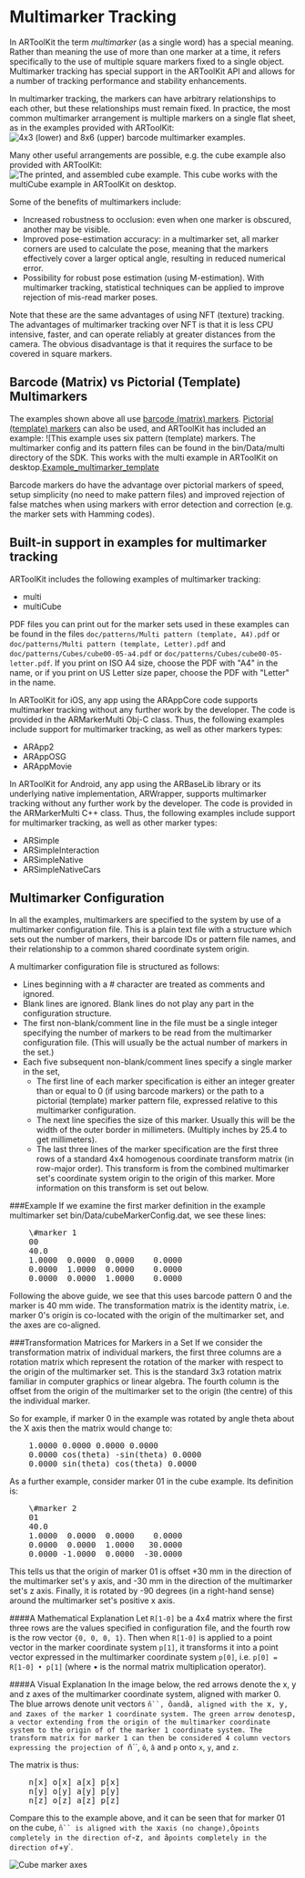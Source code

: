 # Multimarker Tracking
In ARToolKit the term *multimarker* (as a single word) has a special meaning. Rather than meaning the use of more than one marker at a time, it refers specifically to the use of multiple square markers fixed to a single object. Multimarker tracking has special support in the ARToolKit API and allows for a number of tracking performance and stability enhancements.

In multimarker tracking, the markers can have arbitrary relationships to each other, but these relationships must remain fixed. In practice, the most common multimarker arrangement is multiple markers on a single flat sheet, as in the examples provided with ARToolKit:
![4x3 (lower) and 8x6 (upper) barcode multimarker examples.][Example_multimarker_barcode]

Many other useful arrangements are possible, e.g. the cube example also provided with ARToolKit:
![The printed, and assembled cube example. This cube works with the multiCube example in ARToolKit on desktop.][Example_multimarker_cube]

Some of the benefits of multimarkers include:

-   Increased robustness to occlusion: even when one marker is obscured, another may be visible.
-   Improved pose-estimation accuracy: in a multimarker set, all marker corners are used to calculate the pose, meaning that the markers effectively cover a larger optical angle, resulting in reduced numerical error.
-   Possibility for robust pose estimation (using M-estimation). With multimarker tracking, statistical techniques can be applied to improve rejection of mis-read marker poses.

Note that these are the same advantages of using NFT (texture) tracking. The advantages of multimarker tracking over NFT is that it is less CPU intensive, faster, and can operate reliably at greater distances from the camera. The obvious disadvantage is that it requires the surface to be covered in square markers.

## Barcode (Matrix) vs Pictorial (Template) Multimarkers
The examples shown above all use [barcode (matrix) markers][marker_barcode]. [Pictorial (template) markers][marker_about] can also be used, and ARToolKit has included an example:
![This example uses six pattern (template) markers. The multimarker config and its pattern files can be found in the bin/Data/multi directory of the SDK. This works with the multi example in ARToolKit on desktop.[Example_multimarker_template]

Barcode markers do have the advantage over pictorial markers of speed, setup simplicity (no need to make pattern files) and improved rejection of false matches when using markers with error detection and correction (e.g. the marker sets with Hamming codes).

## Built-in support in examples for multimarker tracking
ARToolKit includes the following examples of multimarker tracking:
-   multi
-   multiCube

PDF files you can print out for the marker sets used in these examples can be found in the files `doc/patterns/Multi pattern (template, A4).pdf` or `doc/patterns/Multi pattern (template, Letter).pdf` and `doc/patterns/Cubes/cube00-05-a4.pdf` or `doc/patterns/Cubes/cube00-05-letter.pdf`. If you print on ISO A4 size, choose the PDF with "A4" in the name, or if you print on US Letter size paper, choose the PDF with "Letter" in the name.

In ARToolKit for iOS, any app using the ARAppCore code supports multimarker tracking without any further work by the developer. The code is provided in the ARMarkerMulti Obj-C class. Thus, the following examples include support for multimarker tracking, as well as other markers types:

-   ARApp2
-   ARAppOSG
-   ARAppMovie

In ARToolKit for Android, any app using the ARBaseLib library or its underlying native implementation, ARWrapper, supports multimarker tracking without any further work by the developer. The code is provided in the ARMarkerMulti C++ class. Thus, the following examples include support for multimarker tracking, as well as other marker types:

-   ARSimple
-   ARSimpleInteraction
-   ARSimpleNative
-   ARSimpleNativeCars

## Multimarker Configuration
In all the examples, multimarkers are specified to the system by use of a multimarker configuration file. This is a plain text file with a structure which sets out the number of markers, their barcode IDs or pattern file names, and their relationship to a common shared coordinate system origin.

A multimarker configuration file is structured as follows:

-   Lines beginning with a \# character are treated as comments and ignored.
-   Blank lines are ignored. Blank lines do not play any part in the configuration structure.
-   The first non-blank/comment line in the file must be a single integer specifying the number of markers to be read from the multimarker configuration file. (This will usually be the actual number of markers in the set.)
-   Each five subsequent non-blank/comment lines specify a single marker in the set,
    -   The first line of each marker specification is either an integer greater than or equal to 0 (if using barcode markers) or the path to a pictorial (template) marker pattern file, expressed relative to this multimarker configuration.
    -   The next line specifies the size of this marker. Usually this will be the width of the outer border in millimeters. (Multiply inches by 25.4 to get millimeters).
    -   The last three lines of the marker specification are the first three rows of a standard 4x4 homogenous coordinate transform matrix (in row-major order). This transform is from the combined multimarker set's coordinate system origin to the origin of this marker. More information on this transform is set out below.

###Example
If we examine the first marker definition in the example multimarker set bin/Data/cubeMarkerConfig.dat, we see these lines:
<pre>
    \#marker 1
    00
    40.0
    1.0000  0.0000  0.0000    0.0000
    0.0000  1.0000  0.0000    0.0000
    0.0000  0.0000  1.0000    0.0000
</pre>

Following the above guide, we see that this uses barcode pattern 0 and the marker is 40 mm wide. The transformation matrix is the identity matrix, i.e. marker 0's origin is co-located with the origin of the multimarker set, and the axes are co-aligned.

###Transformation Matrices for Markers in a Set
If we consider the transformation matrix of individual markers, the first three columns are a rotation matrix which represent the rotation of the marker with respect to the origin of the multimarker set. This is the standard 3x3 rotation matrix familiar in computer graphics or linear algebra. The fourth column is the offset from the origin of the multimarker set to the origin (the centre) of this the individual marker.

So for example, if marker 0 in the example was rotated by angle theta about the X axis then the matrix would change to:
<pre>
    1.0000 0.0000 0.0000 0.0000
    0.0000 cos(theta) -sin(theta) 0.0000
    0.0000 sin(theta) cos(theta) 0.0000
</pre>

As a further example, consider marker 01 in the cube example. Its definition is:
<pre>
    \#marker 2
    01
    40.0
    1.0000  0.0000  0.0000    0.0000
    0.0000  0.0000  1.0000   30.0000
    0.0000 -1.0000  0.0000  -30.0000
</pre>

This tells us that the origin of marker 01 is offset +30 mm in the direction of the multimarker set's y axis, and -30 mm in the direction of the multimarker set's z axis. Finally, it is rotated by -90 degrees (in a right-hand sense) around the multimarker set's positive x axis.

####A Mathematical Explanation
Let `R[1-0]` be a 4x4 matrix where the first three rows are the values specified in configuration file, and the fourth row is the row vector `{0, 0, 0, 1}`. Then when `R[1-0]` is applied to a point vector in the marker coordinate system `p[1]`, it transforms it into a point vector expressed in the multimarker coordinate system `p[0]`, i.e. `p[0] = R[1-0] • p[1]` (where • is the normal matrix multiplication operator).

####A Visual Explanation
In the image below, the red arrows denote the x, y and z axes of the multimarker coordinate system, aligned with marker 0. The blue arrows denote unit vectors `n̂``, `ô` and `â`, aligned with the `x`, `y`, and `z` axes of the marker 1 coordinate system. The green arrow denotes `p`, a vector extending from the origin of the multimarker coordinate system to the origin of of the marker 1 coordinate system. The transform matrix for marker 1 can then be considered 4 column vectors expressing the projection of `n̂``, `ô`, `â` and `p` onto `x`, `y`, and `z`.

The matrix is thus:
<pre>
    n[x] o[x] a[x] p[x]
    n[y] o[y] a[y] p[y]
    n[z] o[z] a[z] p[z]
</pre>

Compare this to the example above, and it can be seen that for marker 01 on the cube, `n̂`` is aligned with the `x` axis (no change), `ô` points completely in the direction of `-z`, and `â` points completely in the direction of `+y`.

![Cube marker axes][Cube_marker_axes]

[marker_about]: Marker_Training:marker_about
[marker_barcode]: Marker_Training:marker_barcode
[Example_multimarker_barcode]: /Example_multimarker_barcode.jpg
[Example_multimarker_cube]: /Example_multimarker_cube.jpg
[Example_multimarker_template]: /Example_multimarker_template.jpg
[Cube_marker_axes]: /Cube_marker_axes.png